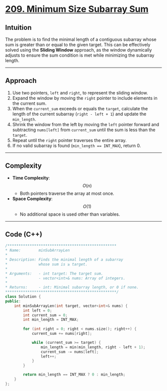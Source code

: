 # [209. Minimum Size Subarray Sum](https://leetcode.com/problems/minimum-size-subarray-sum/description/?envType=study-plan-v2&envId=top-interview-150)

## Intuition

The problem is to find the minimal length of a contiguous subarray whose sum is greater than or equal to the given target. This can be effectively solved using the **Sliding Window** approach, as the window dynamically adjusts to ensure the sum condition is met while minimizing the subarray length.

---

## Approach

1. Use two pointers, `left` and `right`, to represent the sliding window.
2. Expand the window by moving the `right` pointer to include elements in the current sum.
3. When the `current_sum` exceeds or equals the `target`, calculate the length of the current subarray (`right - left + 1`) and update the `min_length`.
4. Shrink the window from the left by moving the `left` pointer forward and subtracting `nums[left]` from `current_sum` until the sum is less than the `target`.
5. Repeat until the `right` pointer traverses the entire array.
6. If no valid subarray is found (`min_length == INT_MAX`), return 0.

---

## Complexity

- **Time Complexity**: $$O(n)$$  
  - Both pointers traverse the array at most once.
- **Space Complexity**: $$O(1)$$
  - No additional space is used other than variables.

---

## Code (C++)

```cpp []
/*************************************************
* Name:        minSubArrayLen
* 
* Description: Finds the minimal length of a subarray 
*              whose sum is ≥ target.
* 
* Arguments:   - int target: The target sum.
*              - vector<int>& nums: Array of integers.
* 
* Returns:     - int: Minimal subarray length, or 0 if none.
**************************************************/
class Solution {
public:
    int minSubArrayLen(int target, vector<int>& nums) {
        int left = 0;
        int current_sum = 0;
        int min_length = INT_MAX;
        
        for (int right = 0; right < nums.size(); right++) {
            current_sum += nums[right];

            while (current_sum >= target) {
                min_length = min(min_length, right - left + 1);
                current_sum -= nums[left];
                left++;
            }
        }

        return min_length == INT_MAX ? 0 : min_length;
    }
};
```

